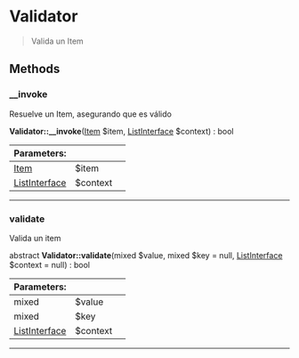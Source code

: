 
                                                                                                                                            
    
# Validator


> Valida un Item
>
> 








## Methods

### __invoke
Resuelve un Item, asegurando que es válido


**Validator::__invoke**([Item](../../../../Item.md) $item, [ListInterface](../../../../ListInterface.md) $context) : bool


|Parameters: | | |
| --- | --- | --- |
|[Item](../../../../Item.md) |$item |  |
|[ListInterface](../../../../ListInterface.md) |$context |  |

---


### validate
Valida un item


abstract **Validator::validate**(mixed $value, mixed $key = null, [ListInterface](../../../../ListInterface.md) $context = null) : bool


|Parameters: | | |
| --- | --- | --- |
|mixed |$value |  |
|mixed |$key |  |
|[ListInterface](../../../../ListInterface.md) |$context |  |

---


                                                                                                                                                                                                                                                                                                                                                                                                            
    
                                                                                                                                                                                                                                                                             
                